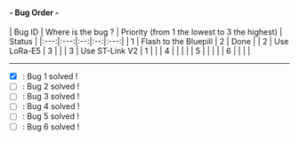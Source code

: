 #### - Bug Order - 

| Bug ID  | Where is the bug ?   |   Priority (from 1 the lowest to 3 the highest) | Status |
|:---:|:---:|:--:|:--:|:---:|
|   1  |   Flash to the Bluepill   |  2   | Done |
|   2  |   Use LoRa-E5             |  3   |      |
|   3  |   Use ST-Link V2          |  1   |      |
|   4  |                           |      |      |
|   5  |                           |      |      |
|   6  |                           |      |      |

---

- [x] : Bug 1 solved !
- [ ] : Bug 2 solved !
- [ ] : Bug 3 solved !
- [ ] : Bug 4 solved !
- [ ] : Bug 5 solved !
- [ ] : Bug 6 solved !
